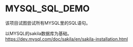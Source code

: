 # MYSQL_SQL_DEMO

该项目试图尝试所有MYSQL里的SQL语句。

以MYSQL的sakila数据库为基础。
https://dev.mysql.com/doc/sakila/en/sakila-installation.html
